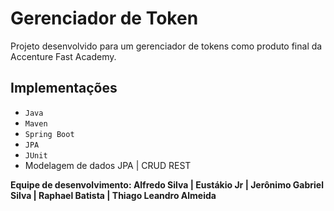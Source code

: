 # Gerenciador de Token

Projeto desenvolvido para um gerenciador de tokens como produto final da Accenture Fast Academy.

## Implementações

* `Java`
* `Maven`
* `Spring Boot`
* `JPA`
* `JUnit`
* Modelagem de dados JPA | CRUD REST

**Equipe de desenvolvimento: Alfredo Silva | Eustákio Jr | Jerônimo Gabriel Silva | Raphael Batista | Thiago Leandro Almeida**

